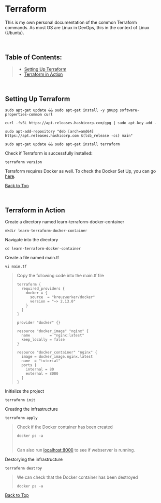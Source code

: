 # Terraform
This is my own personal documentation of the common Terraform commands.
As most OS are Linux in DevOps, this in the context of Linux (Ubuntu).

</br>

## Table of Contents:
> - [Setting Up Terraform](https://github.com/leeyawnz/DevSecOps/blob/main/Terraform/README.md#setting-up-terraform)
> - [Terraform in Action](https://github.com/leeyawnz/DevSecOps/blob/main/Terraform/README.md#terraform-in-action)

</br>

## Setting Up Terraform
```
sudo apt-get update && sudo apt-get install -y gnupg software-properties-common curl
```
```
curl -fsSL https://apt.releases.hashicorp.com/gpg | sudo apt-key add -
```
```
sudo apt-add-repository "deb [arch=amd64] https://apt.releases.hashicorp.com $(lsb_release -cs) main"
```
```
sudo apt-get update && sudo apt-get install terraform
```
Check if Terraform is successfully installed:
```
terraform version
```

Terraform requires Docker as well. To check the Docker Set Up, you can go [here](https://github.com/leeyawnz/DevSecOps/blob/main/Docker/README.md#setting-up-docker).

[Back to Top](https://github.com/leeyawnz/DevSecOps/blob/main/Terraform/README.md#table-of-contents)

</br>

## Terraform in Action
Create a directory named learn-terraform-docker-container
```
mkdir learn-terraform-docker-container
```
Navigate into the directory
```
cd learn-terraform-docker-container
```
Create a file named main.tf
```
vi main.tf
```
> Copy the following code into the main.tf file
> ```
> terraform {
>   required_providers {
>     docker = {
>       source  = "kreuzwerker/docker"
>       version = "~> 2.13.0"
>     }
>   }
> }
> 
> provider "docker" {}
>
> resource "docker_image" "nginx" {
>   name         = "nginx:latest"
>   keep_locally = false
> }
> 
> resource "docker_container" "nginx" {
>   image = docker_image.nginx.latest
>   name  = "tutorial"
>   ports {
>     internal = 80
>     external = 8000
>   }
> }
> ```
Initialize the project
```
terraform init
```
Creating the infrastructure
```
terraform apply
```
> Check if the Docker container has been created
> ```
> docker ps -a
> ```
> \
> Can also run [localhost:8000](localhost:8000) to see if webserver is running.

Destorying the infrastructure
```
terraform destroy
```
> We can check that the Docker container has been destroyed
> ```
> docker ps -a
> ```

[Back to Top](https://github.com/leeyawnz/DevSecOps/blob/main/Terraform/README.md#table-of-contents)
